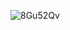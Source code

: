 ![8Gu52Qv](https://github.com/Omwamii/alx-system_engineering-devops/assets/100716410/e0e1a3e7-2f86-4ac4-a9b9-ad2621eb300e)
